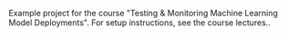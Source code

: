 Example project for the course "Testing & Monitoring Machine Learning Model Deployments". For setup instructions, see the course lectures..
